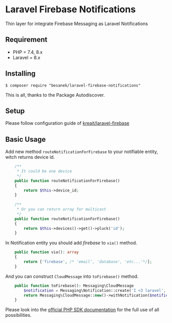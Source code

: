 # Laravel Firebase Notifications

Thin layer for integrate Firebase Messaging as Laravel Notifications

## Requirement

-   PHP = 7.4, 8.x
-   Laravel = 8.x

## Installing

```shell
$ composer require "besanek/laravel-firebase-notifications"
```

This is all, thanks to the Package Autodiscover.

## Setup

Please follow configuration guide of [kreait/laravel-firebase](https://github.com/kreait/laravel-firebase#configuration)


## Basic Usage

Add new method `routeNotificationForFirebase` to your notifiable entity, witch returns device id.

```php
    /**
     * It could be one device
     */
    public function routeNotificationForFirebase()
    {
        return $this->device_id;
    }
    
    /**
     * Or you can return array for multicast
     */
    public function routeNotificationForFirebase()
    {
        return $this->devices()->get()->pluck('id');
    }
```

In Notification entity you should add *firebase* to `via()` method.

```php
    public function via(): array
    {
        return ['firebase', /* 'email', 'database', 'etc...'*/];
    }
```

And you can construct `CloudMessage` into `toFirebase()` method.

```php
    public function toFirebase(): Messaging\CloudMessage
        $notification = Messaging\Notification::create('I <3 laravel', 'It is true');
        return Messaging\CloudMessage::new()->withNotification($notificatin);
    }
```
Please look into the [official PHP SDK documentation](https://firebase-php.readthedocs.io/en/latest/cloud-messaging.html#adding-a-notification) for the full use of all possibilities.
